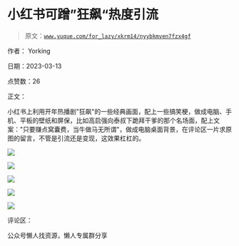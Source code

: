 # 小红书可蹭”狂飙“热度引流

> 原文：[`www.yuque.com/for_lazy/xkrm14/nyybkmven7fzx4gf`](https://www.yuque.com/for_lazy/xkrm14/nyybkmven7fzx4gf)

作者： Yorking

日期：2023-03-13

点赞数：26

正文：

小红书上利用开年热播剧"狂飙"的一些经典画面，配上一些搞笑梗，做成电脑、手机、平板的壁纸和屏保，比如高启强向泰叔下跪拜干爹的那个名场面，配上文案："只要赚点窝囊费，当牛做马无所谓"，做成电脑桌面背景，在评论区一片求原图的留言，不管是引流还是变现，这效果杠杠的。

![](img/2c1435ee3fc5bc5dac9066daf139b9c3.png)  

![](img/2b7911c8420e3d877c17e0f244b8792f.png)  

![](img/0d14906522811f09e60ebba0f2980834.png)  

![](img/2e69d33fc9308e922f715f8b2aec91b1.png)  

![](img/b1685b18d903b82c896addf870a3b3a2.png)  

评论区：

公众号懒人找资源，懒人专属群分享

